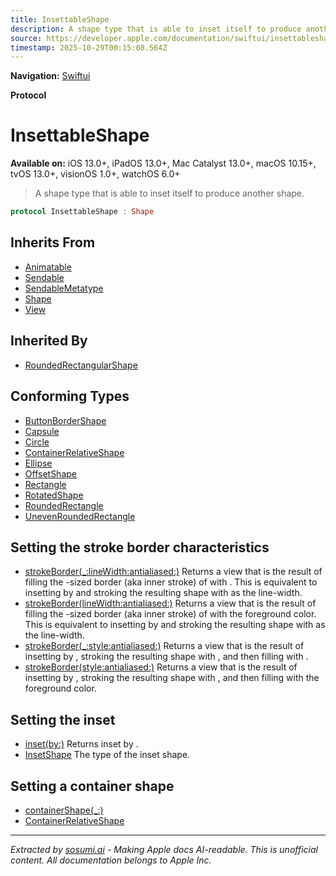 ```yaml
---
title: InsettableShape
description: A shape type that is able to inset itself to produce another shape.
source: https://developer.apple.com/documentation/swiftui/insettableshape
timestamp: 2025-10-29T00:15:08.564Z
---
```


**Navigation:** [Swiftui](/documentation/swiftui)

**Protocol**

# InsettableShape

**Available on:** iOS 13.0+, iPadOS 13.0+, Mac Catalyst 13.0+, macOS 10.15+, tvOS 13.0+, visionOS 1.0+, watchOS 6.0+

> A shape type that is able to inset itself to produce another shape.

```swift
protocol InsettableShape : Shape
```

## Inherits From

- [Animatable](/documentation/swiftui/animatable)
- [Sendable](/documentation/Swift/Sendable)
- [SendableMetatype](/documentation/Swift/SendableMetatype)
- [Shape](/documentation/swiftui/shape)
- [View](/documentation/swiftui/view)

## Inherited By

- [RoundedRectangularShape](/documentation/swiftui/roundedrectangularshape)

## Conforming Types

- [ButtonBorderShape](/documentation/swiftui/buttonbordershape)
- [Capsule](/documentation/swiftui/capsule)
- [Circle](/documentation/swiftui/circle)
- [ContainerRelativeShape](/documentation/swiftui/containerrelativeshape)
- [Ellipse](/documentation/swiftui/ellipse)
- [OffsetShape](/documentation/swiftui/offsetshape)
- [Rectangle](/documentation/swiftui/rectangle)
- [RotatedShape](/documentation/swiftui/rotatedshape)
- [RoundedRectangle](/documentation/swiftui/roundedrectangle)
- [UnevenRoundedRectangle](/documentation/swiftui/unevenroundedrectangle)

## Setting the stroke border characteristics

- [strokeBorder(_:lineWidth:antialiased:)](/documentation/swiftui/insettableshape/strokeborder(_:linewidth:antialiased:)) Returns a view that is the result of filling the -sized border (aka inner stroke) of  with . This is equivalent to insetting  by  and stroking the resulting shape with  as the line-width.
- [strokeBorder(lineWidth:antialiased:)](/documentation/swiftui/insettableshape/strokeborder(linewidth:antialiased:)) Returns a view that is the result of filling the -sized border (aka inner stroke) of  with the foreground color. This is equivalent to insetting  by  and stroking the resulting shape with  as the line-width.
- [strokeBorder(_:style:antialiased:)](/documentation/swiftui/insettableshape/strokeborder(_:style:antialiased:)) Returns a view that is the result of insetting  by , stroking the resulting shape with , and then filling with .
- [strokeBorder(style:antialiased:)](/documentation/swiftui/insettableshape/strokeborder(style:antialiased:)) Returns a view that is the result of insetting  by , stroking the resulting shape with , and then filling with the foreground color.

## Setting the inset

- [inset(by:)](/documentation/swiftui/insettableshape/inset(by:)) Returns  inset by .
- [InsetShape](/documentation/swiftui/insettableshape/insetshape) The type of the inset shape.

## Setting a container shape

- [containerShape(_:)](/documentation/swiftui/view/containershape(_:))
- [ContainerRelativeShape](/documentation/swiftui/containerrelativeshape)

---

*Extracted by [sosumi.ai](https://sosumi.ai) - Making Apple docs AI-readable.*
*This is unofficial content. All documentation belongs to Apple Inc.*
